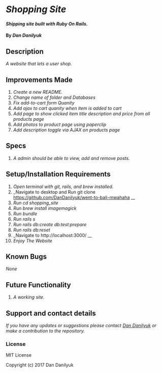 # _Shopping Site_

#### _Shipping site built with Ruby On Rails._

#### By _Dan Danilyuk_

## Description

_A website that lets a user shop._

## Improvements Made

1. _Create a new README._
2. _Change name of folder and Databases_
3. _Fix add-to-cart form Quanity_
4. _Add ajax to cart quanity when item is added to cart_
5. _Add page to show clicked item title description and price from all products page_
6. _Add photos to product page using paperclip_
6. _Add description toggle via AJAX on products page_



## Specs

1. _A admin should be able to view, add and remove posts._

## Setup/Installation Requirements

1. _Open terminal with git, rails, and brew installed._
2. _Navigate to desktop and Run git clone https://github.com/DanDanilyuk/went-to-bali-mwahaha __
2. _Run cd shopping_site_
2. _Run brew install imagemagick_
3. _Run bundle_
4. _Run rails s_
5. _Run rails db:create db:test:prepare_
6. _Run rails db:reset_
7. _Navigate to http://localhost:3000/ __
8. _Enjoy The Website_

## Known Bugs

_None_

## Future Functionality

1. _A working site._

## Support and contact details

_If you have any updates or suggestions please contact [Dan Danilyuk] or make a contribution to the repository._

[Dan Danilyuk]: mailto:dandanilyuk@gmail.com

### License

MIT License

Copyright (c) 2017 Dan Danilyuk

